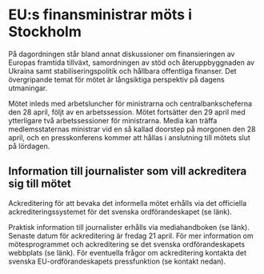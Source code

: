 # EU:s finansministrar möts i Stockholm

På dagordningen står bland annat diskussioner om finansieringen av Europas framtida tillväxt, samordningen av stöd och återuppbyggnaden av Ukraina samt stabiliseringspolitik och hållbara offentliga finanser. Det övergripande temat för mötet är långsiktiga perspektiv på dagens utmaningar.

Mötet inleds med arbetsluncher för ministrarna och centralbankscheferna den 28 april, följt av en arbetssession. Mötet fortsätter den 29 april med ytterligare två arbetssessioner för ministrarna. Media kan träffa medlemsstaternas ministrar vid en så kallad doorstep på morgonen den 28 april, och en presskonferens kommer att hållas i anslutning till mötets slut på lördagen.

## Information till journalister som vill ackreditera sig till mötet

Ackreditering för att bevaka det informella mötet erhålls via det officiella ackrediteringssystemet för det svenska ordförandeskapet (se länk).

Praktisk information till journalister erhålls via mediahandboken (se länk). Senaste datum för ackreditering är fredag 21 april. För mer information om mötesprogrammet och ackreditering se det svenska ordförandeskapets webbplats (se länk). För eventuella frågor om ackreditering kontakta det svenska EU-ordförandeskapets pressfunktion (se kontakt nedan).
